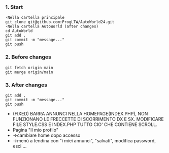### 1. Start
    -Nella cartella principale
    git clone git@github.com:ProgLTW/AutoWorld24.git
    -Nella cartella AutoWorld (after changes)
    cd AutoWorld
    git add .
    git commit -m "message..."
    git push
### 2. Before changes
    git fetch origin main
    git merge origin/main
### 3. After changes
    git add .
    git commit -m "message..."
    git push

- (FIXED) BARRA ANNUNCI NELLA HOMEPAGE(INDEX.PHP), NON FUNZIONANO LE FRECCETTE DI SCORRIMENTO DX E SX. MODIFICARE FILE STYLE.CSS E INDEX.PHP TUTTO CIO' CHE CONTIENE SCROLL.
- Pagina "Il mio profilo" 
-   ->cambiare home dopo accesso
-   ->menù a tendina con "i miei annunci", "salvati", modifica password, esci ...